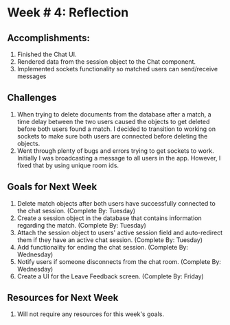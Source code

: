 # Week # 4: Reflection

## Accomplishments:

1. Finished the Chat UI.
2. Rendered data from the session object to the Chat component.
3. Implemented sockets functionality so matched users can send/receive messages

## Challenges

1. When trying to delete documents from the database after a match, a time delay between the two users caused the objects to get deleted before both users found a match. I decided to transition to working on sockets to make sure both users are connected before deleting the objects.
2. Went through plenty of bugs and errors trying to get sockets to work. Initially I was broadcasting a message to all users in the app. However, I fixed that by using unique room ids.

## Goals for Next Week

1. Delete match objects after both users have successfully connected to the chat session. (Complete By: Tuesday)
2. Create a session object in the database that contains information regarding the match. (Complete By: Tuesday)
3. Attach the session object to users' active session field and auto-redirect them if they have an active chat session. (Complete By: Tuesday)
4. Add functionality for ending the chat session. (Complete By: Wednesday)
5. Notify users if someone disconnects from the chat room. (Complete By: Wednesday)
6. Create a UI for the Leave Feedback screen. (Complete By: Friday)

## Resources for Next Week

1. Will not require any resources for this week's goals.
